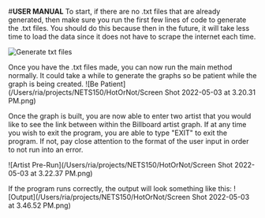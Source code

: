 #**USER MANUAL** 
To start, if there are no .txt files that are already generated, then make sure you run 
the first few lines of code to generate the .txt files. You should do this because
then in the future, it will take less time to load the data since it does not have to scrape
the internet each time. 

![Generate txt files](/Users/ria/projects/NETS150/HotOrNot/screenshot1.png)

Once you have the .txt files made, you can now run the main method normally. It
could take a while to generate the graphs so be patient while 
the graph is being created. 
 ![Be Patient](/Users/ria/projects/NETS150/HotOrNot/Screen Shot 2022-05-03 at 3.20.31 PM.png)
 
 Once the graph is built, you are now able to enter two artist that you would like to see 
 the link between within the Billboard artist graph. If at any time you wish to exit the program,
 you are able to type "EXIT" to exit the program. If not, pay close attention to the format of the user input 
 in order to not run into an error. 
 
  ![Artist Pre-Run](/Users/ria/projects/NETS150/HotOrNot/Screen Shot 2022-05-03 at 3.22.37 PM.png)
 
If the program runs correctly, the output will look something like this:
 ![Output](/Users/ria/projects/NETS150/HotOrNot/Screen Shot 2022-05-03 at 3.46.52 PM.png)